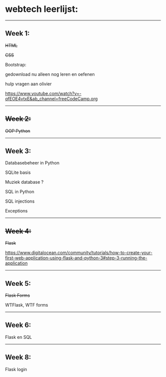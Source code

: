 # webtech leerlijst:
-------------------
## Week 1:
~~HTML~~ 

~~CSS~~

Bootstrap:

gedownload nu alleen nog leren en oefenen

hulp vragen aan olivier

https://www.youtube.com/watch?v=-qfEOE4vtxE&ab_channel=freeCodeCamp.org




-------------------
## ~~Week 2:~~
~~OOP Python~~

-------------------
## Week 3:
Databasebeheer in Python

SQLite basis

Muziek database ?

SQL in Python

SQL injections

Exceptions





-------------------
## ~~Week 4:~~
~~Flask~~

https://www.digitalocean.com/community/tutorials/how-to-create-your-first-web-application-using-flask-and-python-3#step-3-running-the-application




-------------------
## Week 5:
~~Flask Forms~~

WTFlask, WTF forms





-------------------
## Week 6:
Flask en SQL




-------------------
## Week 8:
Flask login
